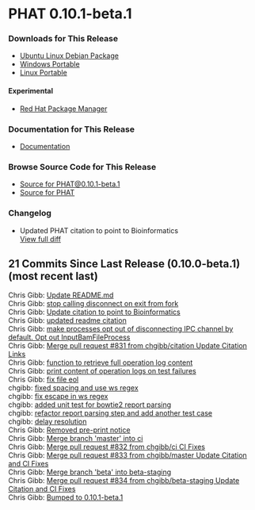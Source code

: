 # PHAT 0.10.1-beta.1
### Downloads for This Release 
* [Ubuntu Linux Debian Package](https://github.com/chgibb/PHAT/releases/download/0.10.1-beta.1/phat_0.10.1.beta.1_amd64.deb)  
* [Windows Portable](https://github.com/chgibb/PHAT/releases/download/0.10.1-beta.1/phat-win32-x64-portable.zip)  
* [Linux Portable](https://github.com/chgibb/PHAT/releases/download/0.10.1-beta.1/phat-linux-x64-portable.tar.gz)
#### Experimental
* [Red Hat Package Manager](https://github.com/chgibb/PHAT/releases/download/0.10.1-beta.1/phat-0.10.1-beta.1.x86_64.rpm)

### Documentation for This Release
* [Documentation](https://chgibb.github.io/PHATDocs/docs/releases/0.10.1-beta.1/home)

### Browse Source Code for This Release
* [Source for PHAT@0.10.1-beta.1](https://github.com/chgibb/PHAT/tree/0.10.1-beta.1)
* [Source for PHAT](https://github.com/chgibb/PHAT)

### Changelog
* Updated PHAT citation to point to Bioinformatics  
[View full diff](https://github.com/chgibb/PHAT/compare/0.10.0-beta.1...0.10.1-beta.1) 
  
## 21 Commits Since Last Release (0.10.0-beta.1) (most recent last)  
Chris Gibb: [Update README.md](https://github.com/chgibb/PHAT/commit/4d3a1018e9cb0ce08a8a6946972d8802f52d9629)  
Chris Gibb: [stop calling disconnect on exit from fork](https://github.com/chgibb/PHAT/commit/19fbcff631423d4e8ec95fd871764cf050029666)  
Chris Gibb: [Update citation to point to Bioinformatics](https://github.com/chgibb/PHAT/commit/6effe77e3dd1fc51f29e946c869d3bad1f6cfa7f)  
Chris Gibb: [updated readme citation](https://github.com/chgibb/PHAT/commit/e51b2961a75fc8c0722593d9c8028ffd4eb4667f)  
Chris Gibb: [make processes opt out of disconnecting IPC channel by default. Opt out InputBamFileProcess](https://github.com/chgibb/PHAT/commit/1925d91bfd641baaadd7193c664e4b33ae2149d9)  
Chris Gibb: [Merge pull request #831 from chgibb/citation  Update Citation Links](https://github.com/chgibb/PHAT/commit/4ce43b59109b77e69b19e6e0d6fcdef5bb71f4cc)  
Chris Gibb: [function to retrieve full operation log content](https://github.com/chgibb/PHAT/commit/ef48f25147f97aae879e0d83fff984cf521f5025)  
Chris Gibb: [print content of operation logs on test failures](https://github.com/chgibb/PHAT/commit/4f5c3e790781fba9b20777e3c44705043fa5cb51)  
Chris Gibb: [fix file eol](https://github.com/chgibb/PHAT/commit/e16142ee827214ec12b19d3f5855aa9b22983b02)  
chgibb: [fixed spacing and use ws regex](https://github.com/chgibb/PHAT/commit/5e85738ef11a2c647b31a722b4925fa32a13d7da)  
chgibb: [fix escape in ws regex](https://github.com/chgibb/PHAT/commit/6a1f9862ba5d253f2bfa9ff2627b6b315b862d8a)  
chgibb: [added unit test for bowtie2 report parsing](https://github.com/chgibb/PHAT/commit/8c9cbd65ee998f67991fa4b0ce41746874a05726)  
chgibb: [refactor report parsing step and add another test case](https://github.com/chgibb/PHAT/commit/5d14b392ebb77bbea02b634ddc32a3aa226b727a)  
chgibb: [delay resolution](https://github.com/chgibb/PHAT/commit/318294ae4bc3c3288bce49693939918d589f990d)  
Chris Gibb: [Removed pre-print notice](https://github.com/chgibb/PHAT/commit/4c5075aac5de144646fe83c2846dbfb227c9eb50)  
Chris Gibb: [Merge branch 'master' into ci](https://github.com/chgibb/PHAT/commit/3c843e3c2f8159804c5024c282983c2bf137b2dc)  
Chris Gibb: [Merge pull request #832 from chgibb/ci  CI Fixes](https://github.com/chgibb/PHAT/commit/25cbd75cd889f6618290112e907e35bdb6f62001)  
Chris Gibb: [Merge pull request #833 from chgibb/master  Update Citation and CI Fixes](https://github.com/chgibb/PHAT/commit/277ec22d576c6411d19f37d5470390a72cef16e9)  
Chris Gibb: [Merge branch 'beta' into beta-staging](https://github.com/chgibb/PHAT/commit/86a50983b82b7c8a43fa4b10e8ce66a1c69dcaa2)  
Chris Gibb: [Merge pull request #834 from chgibb/beta-staging  Update Citation and CI Fixes](https://github.com/chgibb/PHAT/commit/572fe2321fd5f2912c4601440fe867afa67a9f2b)  
Chris Gibb: [Bumped to 0.10.1-beta.1](https://github.com/chgibb/PHAT/commit/60c55cfe1ed96fbedda66207b47d90e096f1cc5c)  
